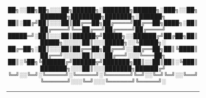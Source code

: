 <div align="Center"> 
<br>

<h4>

██╗░░██╗██╗░░░██╗██████╗░███████╗██████╗░███╗░░██╗███████╗████████╗███████╗░██████╗
██║░██╔╝██║░░░██║██╔══██╗██╔════╝██╔══██╗████╗░██║██╔════╝╚══██╔══╝██╔════╝██╔════╝
█████═╝░██║░░░██║██████╦╝█████╗░░██████╔╝██╔██╗██║█████╗░░░░░██║░░░█████╗░░╚█████╗░
██╔═██╗░██║░░░██║██╔══██╗██╔══╝░░██╔══██╗██║╚████║██╔══╝░░░░░██║░░░██╔══╝░░░╚═══██╗
██║░╚██╗╚██████╔╝██████╦╝███████╗██║░░██║██║░╚███║███████╗░░░██║░░░███████╗██████╔╝
╚═╝░░╚═╝░╚═════╝░╚═════╝░╚══════╝╚═╝░░╚═╝╚═╝░░╚══╝╚══════╝░░░╚═╝░░░╚══════╝╚═════╝░
</h4>
</div>

----
